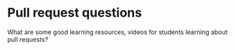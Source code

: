 # Pull request questions

What are some good learning resources, videos for students learning about pull requests? 
